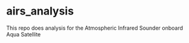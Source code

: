 # airs_analysis

This repo does analysis for the Atmospheric Infrared Sounder onboard Aqua Satellite
